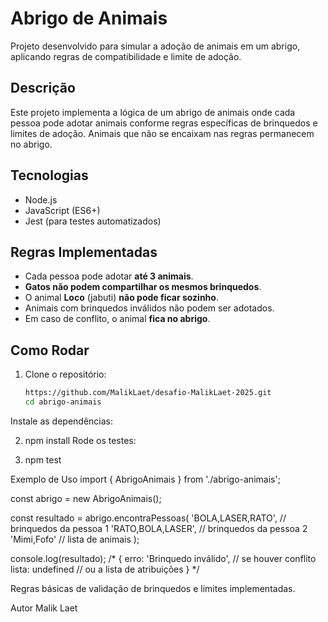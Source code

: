 # Abrigo de Animais

Projeto desenvolvido para simular a adoção de animais em um abrigo, aplicando regras de compatibilidade e limite de adoção.

## Descrição

Este projeto implementa a lógica de um abrigo de animais onde cada pessoa pode adotar animais conforme regras específicas de brinquedos e limites de adoção. Animais que não se encaixam nas regras permanecem no abrigo.

## Tecnologias

- Node.js
- JavaScript (ES6+)
- Jest (para testes automatizados)

## Regras Implementadas

- Cada pessoa pode adotar **até 3 animais**.
- **Gatos não podem compartilhar os mesmos brinquedos**.
- O animal **Loco** (jabuti) **não pode ficar sozinho**.
- Animais com brinquedos inválidos não podem ser adotados.
- Em caso de conflito, o animal **fica no abrigo**.

## Como Rodar

1. Clone o repositório:
   ```bash
   https://github.com/MalikLaet/desafio-MalikLaet-2025.git
   cd abrigo-animais
Instale as dependências:

2. npm install
Rode os testes:

3. npm test


Exemplo de Uso
import { AbrigoAnimais } from './abrigo-animais';

const abrigo = new AbrigoAnimais();

const resultado = abrigo.encontraPessoas(
  'BOLA,LASER,RATO', // brinquedos da pessoa 1
  'RATO,BOLA,LASER', // brinquedos da pessoa 2
  'Mimi,Fofo'        // lista de animais
);

console.log(resultado);
/*
{
  erro: 'Brinquedo inválido', // se houver conflito
  lista: undefined            // ou a lista de atribuições
}
*/

 Regras básicas de validação de brinquedos e limites implementadas.

Autor
Malik Laet